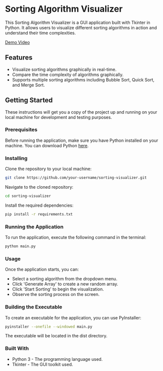 # Sorting Algorithm Visualizer

This Sorting Algorithm Visualizer is a GUI application built with Tkinter in Python. It allows users to visualize different sorting algorithms in action and understand their time complexities.

[Demo Video](./demo.mov)

## Features

- Visualize sorting algorithms graphically in real-time.
- Compare the time complexity of algorithms graphically.
- Supports multiple sorting algorithms including Bubble Sort, Quick Sort, and Merge Sort.

## Getting Started

These instructions will get you a copy of the project up and running on your local machine for development and testing purposes.

### Prerequisites

Before running the application, make sure you have Python installed on your machine. You can download Python [here](https://www.python.org/downloads/).

### Installing

Clone the repository to your local machine:

```bash
git clone https://github.com/your-username/sorting-visualizer.git
```

Navigate to the cloned repository:

```bash
cd sorting-visualizer
```
Install the required dependencies:

```bash
pip install -r requirements.txt
```

### Running the Application
To run the application, execute the following command in the terminal:

```bash
python main.py
```

### Usage

Once the application starts, you can:

- Select a sorting algorithm from the dropdown menu.
- Click 'Generate Array' to create a new random array.
- Click 'Start Sorting' to begin the visualization.
- Observe the sorting process on the screen.

### Building the Executable

To create an executable for the application, you can use PyInstaller:

```bash
pyinstaller --onefile --windowed main.py
```

The executable will be located in the dist directory.

### Built With

- Python 3 - The programming language used.
- Tkinter - The GUI toolkit used.
